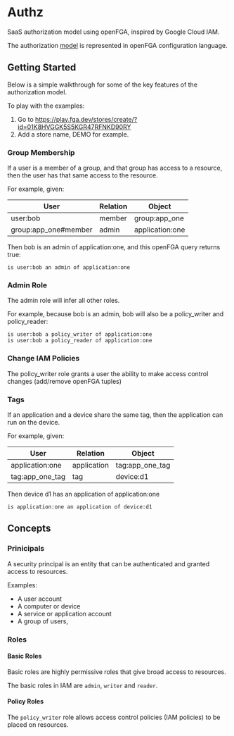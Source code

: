 # Authz
SaaS authorization model using openFGA, inspired by Google Cloud IAM.

The authorization [model](model.fga) is represented in openFGA configuration language.

## Getting Started

Below is a simple walkthrough for some of the key features of the authorization model.

To play with the examples:
1. Go to https://play.fga.dev/stores/create/?id=01K8HVGGK5S5KGR47RFNKD90RY
2. Add a store name, DEMO for example.

### Group Membership
If a user is a member of a group, and that group has access to a resource, then the user has that same access to the resource.

For example, given:

| User                 | Relation | Object          |
| -------------------- | -------- | --------------- |
| user:bob             | member   | group:app_one   |
| group:app_one#member | admin    | application:one |

Then bob is an admin of application:one, and this openFGA query returns true:
```
is user:bob an admin of application:one
```

### Admin Role
The admin role will infer all other roles.

For example, because bob is an admin, bob will also be a policy_writer and policy_reader:
```
is user:bob a policy_writer of application:one
is user:bob a policy_reader of application:one
```

### Change IAM Policies
The policy_writer role grants a user the ability to make access control changes (add/remove openFGA tuples)

### Tags
If an application and a device share the same tag, then the application can run on the device.

For example, given:

| User            | Relation    | Object          |
| --------------- | ----------- | --------------- |
| application:one | application | tag:app_one_tag |
| tag:app_one_tag | tag         | device:d1       |


Then device d1 has an application of application:one
```
is application:one an application of device:d1
```

## Concepts

### Prinicipals
A security principal is an entity that can be authenticated and granted access to resources.

Examples:
- A user account
- A computer or device
- A service or application account
- A group of users, 

### Roles

#### Basic Roles
Basic roles are highly permissive roles that give broad access to resources.

The basic roles in IAM are `admin`, `writer` and `reader`.

#### Policy Roles
The `policy_writer` role allows access control policies (IAM policies) to be placed on resources.